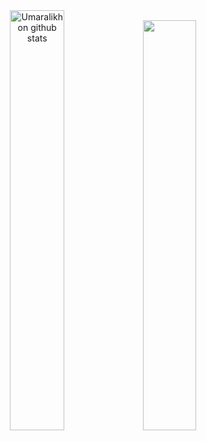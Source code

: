 <div align="center">  
  <img width="41.5%" height="auto" src="https://github-readme-stats.vercel.app/api?username=Umaralikhon&show_icons=true&count_private=true&hide_border=true&title_color=00bfbf&icon_color=00bfbf&text_color=c9d1d9&bg_color=0d1117" alt="Umaralikhon github stats" /> 
  <img width="41%" height="auto" src="https://github-readme-stats.vercel.app/api/top-langs/?username=Umaralikhon&layout=compact&hide_border=true&title_color=00bfbf&text_color=00bfbf&bg_color=0d1117" />
</div>
